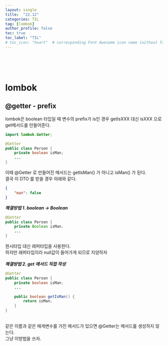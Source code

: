 ```yaml
---
layout: single
title:  "22.12"
categories: TIL
tag: [lombok]
author_profile: false
toc: true
toc_label: "TIL"
# toc_icon: "heart"  # corresponding Font Awesome icon name (without fa prefix)
---
```

<br><br><br>


# lombok
## @getter - prefix
lombok은 boolean 타입일 때 변수의 prefix가 is인 경우 getIsXXX 대신 isXXX 으로 get메서드를 만들어준다.
```java
import lombok.Getter;

@Getter
public class Person {
    private boolean isMan;
    ...
}
```
이때 @Getter 로 만들어진 메서드는 getIsMan() 가 아니고 isMan() 가 된다.
<br>
결국 이 DTO 를 받을 경우 아래와 같다.
```json
{
    "man": false
}
```
***해결방법 1. boolean -> Boolean***
<br>

```java
@Getter
public class Person {
    private Boolean isMan;
    ...
}
```

원시타입 대신 래퍼타입을 사용한다.
<br>
하지만 래퍼타입이라 null값이 들어가게 되므로 지양하자
<br>
<br>
***해결방법 2. get 메서드 직접 작성***

```java
@Getter
public class Person {
    private boolean isMan;
    ...

    public boolean getIsMan() {
        return isMan;
    }
}
```

<br>
같은 이름과 같은 매게변수를 가진 메서드가 있으면 @Getter는 메서드를 생성하지 않는다.
<br>
그냥 이방법을 쓰자.



